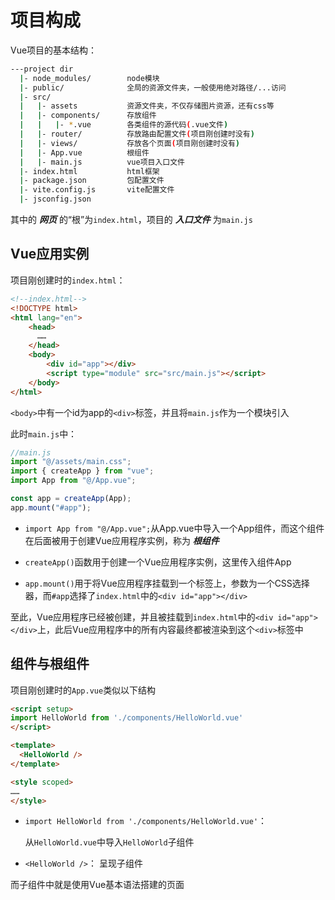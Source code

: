 # 项目构成

Vue项目的基本结构：

```bash
---project dir
  |- node_modules/        node模块
  |- public/              全局的资源文件夹，一般使用绝对路径/...访问
  |- src/
  |   |- assets           资源文件夹，不仅存储图片资源，还有css等
  |   |- components/      存放组件
  |   |   |- *.vue        各类组件的源代码(.vue文件)
  |   |- router/          存放路由配置文件(项目刚创建时没有)
  |   |- views/           存放各个页面(项目刚创建时没有)
  |   |- App.vue          根组件
  |   |- main.js          vue项目入口文件
  |- index.html           html框架
  |- package.json         包配置文件
  |- vite.config.js       vite配置文件
  |- jsconfig.json
```

其中的 **_网页_** 的“根”为`index.html`，项目的 **_入口文件_** 为`main.js`

## Vue应用实例

项目刚创建时的`index.html`：

```html
<!--index.html-->
<!DOCTYPE html>
<html lang="en">
    <head>
      ……
    </head>
    <body>
        <div id="app"></div>
        <script type="module" src="src/main.js"></script>
    </body>
</html>
```

`<body>`中有一个id为app的`<div>`标签，并且将`main.js`作为一个模块引入

此时`main.js`中：

```javascript
//main.js
import "@/assets/main.css";
import { createApp } from "vue";
import App from "@/App.vue";

const app = createApp(App);
app.mount("#app");
```

- `import App from "@/App.vue";`从App.vue中导入一个App组件，而这个组件在后面被用于创建Vue应用程序实例，称为 **_根组件_**

- `createApp()`函数用于创建一个Vue应用程序实例，这里传入组件App

- `app.mount()`用于将Vue应用程序挂载到一个标签上，参数为一个CSS选择器，而`#app`选择了`index.html`中的`<div id="app"></div>`

至此，Vue应用程序已经被创建，并且被挂载到`index.html`中的`<div id="app"></div>`上，此后Vue应用程序中的所有内容最终都被渲染到这个`<div>`标签中

## 组件与根组件

项目刚创建时的`App.vue`类似以下结构

```html
<script setup>
import HelloWorld from './components/HelloWorld.vue'
</script>

<template>
  <HelloWorld />
</template>

<style scoped>
……
</style>
```

- `import HelloWorld from './components/HelloWorld.vue'`：

  从`HelloWorld.vue`中导入`HelloWorld`子组件

- `<HelloWorld />`： 呈现子组件

而子组件中就是使用Vue基本语法搭建的页面
